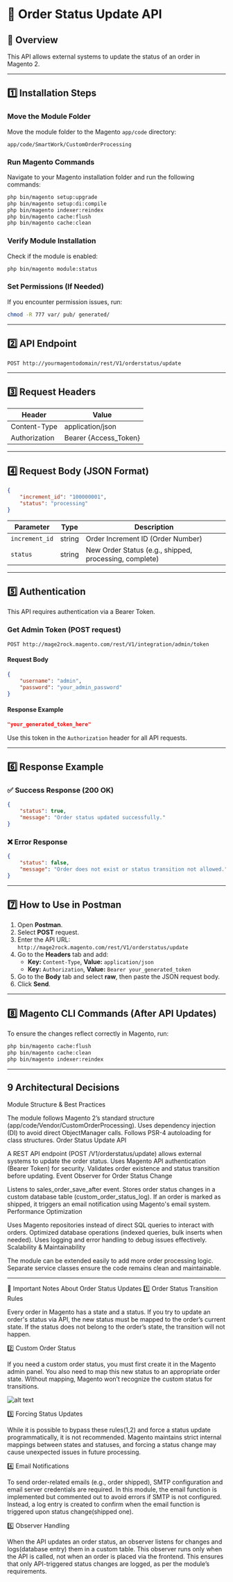# 📘 Order Status Update API

## 🔹 Overview
This API allows external systems to update the status of an order in Magento 2.

---

## 1️⃣ Installation Steps

### Move the Module Folder
Move the module folder to the Magento `app/code` directory:
```
app/code/SmartWork/CustomOrderProcessing
```

### Run Magento Commands
Navigate to your Magento installation folder and run the following commands:
```bash
php bin/magento setup:upgrade
php bin/magento setup:di:compile
php bin/magento indexer:reindex
php bin/magento cache:flush
php bin/magento cache:clean
```

### Verify Module Installation
Check if the module is enabled:
```bash
php bin/magento module:status
```

### Set Permissions (If Needed)
If you encounter permission issues, run:
```bash
chmod -R 777 var/ pub/ generated/
```

---

## 2️⃣ API Endpoint
```
POST http://yourmagentodomain/rest/V1/orderstatus/update
```

---

## 3️⃣ Request Headers
| Header           | Value                      |
|-----------------|--------------------------|
| Content-Type    | application/json         |
| Authorization   | Bearer {Access_Token}    |

---

## 4️⃣ Request Body (JSON Format)
```json
{
    "increment_id": "100000001",
    "status": "processing"
}
```

| Parameter      | Type   | Description                           |
|---------------|--------|---------------------------------------|
| `increment_id` | string | Order Increment ID (Order Number)   |
| `status`       | string | New Order Status (e.g., shipped, processing, complete) |

---

## 5️⃣ Authentication
This API requires authentication via a Bearer Token.

### Get Admin Token (POST request)
```
POST http://mage2rock.magento.com/rest/V1/integration/admin/token
```
#### Request Body
```json
{
    "username": "admin",
    "password": "your_admin_password"
}
```
#### Response Example
```json
"your_generated_token_here"
```
Use this token in the `Authorization` header for all API requests.

---

## 6️⃣ Response Example
### ✅ Success Response (200 OK)
```json
{
    "status": true,
    "message": "Order status updated successfully."
}
```
### ❌ Error Response
```json
{
    "status": false,
    "message": "Order does not exist or status transition not allowed."
}
```

---

## 7️⃣ How to Use in Postman
1. Open **Postman**.
2. Select **POST** request.
3. Enter the API URL: `http://mage2rock.magento.com/rest/V1/orderstatus/update`
4. Go to the **Headers** tab and add:
   - **Key:** `Content-Type`, **Value:** `application/json`
   - **Key:** `Authorization`, **Value:** `Bearer your_generated_token`
5. Go to the **Body** tab and select **raw**, then paste the JSON request body.
6. Click **Send**.

---

## 8️⃣ Magento CLI Commands (After API Updates)
To ensure the changes reflect correctly in Magento, run:
```bash
php bin/magento cache:flush
php bin/magento cache:clean
php bin/magento indexer:reindex
```

---
## 9 Architectural Decisions
Module Structure & Best Practices

The module follows Magento 2’s standard structure (app/code/Vendor/CustomOrderProcessing).
Uses dependency injection (DI) to avoid direct ObjectManager calls.
Follows PSR-4 autoloading for class structures.
Order Status Update API

A REST API endpoint (POST /V1/orderstatus/update) allows external systems to update the order status.
Uses Magento API authentication (Bearer Token) for security.
Validates order existence and status transition before updating.
Event Observer for Order Status Change

Listens to sales_order_save_after event.
Stores order status changes in a custom database table (custom_order_status_log).
If an order is marked as shipped, it triggers an email notification using Magento's email system.
Performance Optimization

Uses Magento repositories instead of direct SQL queries to interact with orders.
Optimized database operations (indexed queries, bulk inserts when needed).
Uses logging and error handling to debug issues effectively.
Scalability & Maintainability

The module can be extended easily to add more order processing logic.
Separate service classes ensure the code remains clean and maintainable.

---

🔹 Important Notes About Order Status Updates
1️⃣ Order Status Transition Rules

Every order in Magento has a state and a status.
If you try to update an order's status via API, the new status must be mapped to the order’s current state.
If the status does not belong to the order’s state, the transition will not happen.

2️⃣ Custom Order Status

If you need a custom order status, you must first create it in the Magento admin panel.
You also need to map this new status to an appropriate order state.
Without mapping, Magento won’t recognize the custom status for transitions.

![alt text](image.png)

3️⃣ Forcing Status Updates

While it is possible to bypass these rules(1,2) and force a status update programmatically, it is not recommended.
Magento maintains strict internal mappings between states and statuses, and forcing a status change may cause unexpected issues in future processing.

4️⃣ Email Notifications

To send order-related emails (e.g., order shipped), SMTP configuration and email server credentials are required.
In this module, the email function is implemented but commented out to avoid errors if SMTP is not configured.
Instead, a log entry is created to confirm when the email function is triggered upon status change(shipped one).

5️⃣ Observer Handling

When the API updates an order status, an observer listens for changes and logs(database entry) them in a custom table.
This observer runs only when the API is called, not when an order is placed via the frontend.
This ensures that only API-triggered status changes are logged, as per the module’s requirements.

